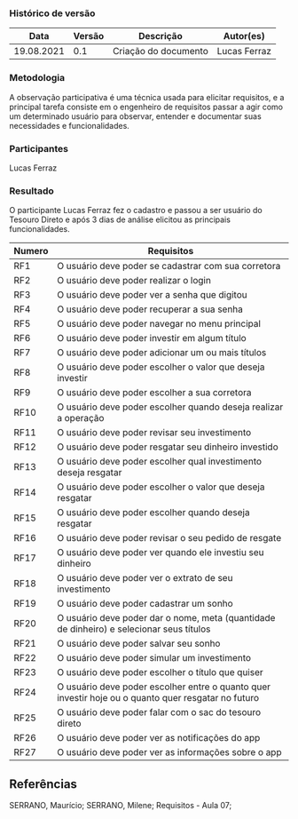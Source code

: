 ### Histórico de versão<br>

|Data | Versão | Descrição | Autor(es)|
| -- | -- | -- | -- |
| 19.08.2021 | 0.1 | Criação do documento | Lucas Ferraz |

### Metodologia
A observação participativa é uma técnica usada para elicitar requisitos, e a principal tarefa consiste em o engenheiro de requisitos passar a agir como um determinado usuário para observar, entender e documentar suas necessidades e funcionalidades.

### Participantes
Lucas Ferraz

### Resultado
O participante Lucas Ferraz fez o cadastro e passou a ser usuário do Tesouro Direto e após 3 dias de análise elicitou as principais funcionalidades.

|Numero|Requisitos|
| -- | -- |
|  RF1  |  O usuário deve poder se cadastrar com sua corretora  |
|  RF2  |  O usuário deve poder realizar o login  |
|  RF3  |  O usuário deve poder ver a senha que digitou  |
|  RF4  |  O usuário deve poder recuperar a sua senha  |
|  RF5  |  O usuário deve poder navegar no menu principal  |
|  RF6  |  O usuário deve poder investir em algum título  |
|  RF7  |  O usuário deve poder adicionar um ou mais títulos  |
|  RF8  |  O usuário deve poder escolher o valor que deseja investir  |
|  RF9  |  O usuário deve poder escolher a sua corretora  |
|  RF10  |  O usuário deve poder escolher quando deseja realizar a operação  |
|  RF11  |  O usuário deve poder revisar seu investimento  |
|  RF12  |  O usuário deve poder resgatar seu dinheiro investido  |
|  RF13  |  O usuário deve poder escolher qual investimento deseja resgatar  |
|  RF14  |  O usuário deve poder escolher o valor que deseja resgatar  |
|  RF15  |  O usuário deve poder escolher quando deseja resgatar  |
|  RF16  |  O usuário deve poder revisar o seu pedido de resgate  |
|  RF17  |  O usuário deve poder ver quando ele investiu seu dinheiro  |
|  RF18  |  O usuário deve poder ver o extrato de seu investimento  |
|  RF19  |  O usuário deve poder cadastrar um sonho  |
|  RF20  |  O usuário deve poder dar o nome, meta (quantidade de dinheiro) e selecionar seus títulos  |
|  RF21  |  O usuário deve poder salvar seu sonho  |
|  RF22  |  O usuário deve poder simular um investimento  |
|  RF23  |  O usuário deve poder escolher o título que quiser  |
|  RF24  |  O usuário deve poder escolher entre o quanto quer investir hoje ou o quanto quer resgatar no futuro  |
|  RF25  |  O usuário deve poder falar com o sac do tesouro direto  |
|  RF26  |  O usuário deve poder ver as notificações do app  |
|  RF27  |  O usuário deve poder ver as informações sobre o app  |

## Referências
SERRANO, Maurício; SERRANO, Milene; Requisitos - Aula 07;